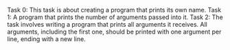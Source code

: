 Task 0: This task is about creating a program that prints its own name.
Task 1: A program that prints the number of arguments passed into it.
Task 2: The task involves writing a program that prints all arguments it receives. All arguments, including the first one, should be printed with one argument per line, ending with a new line.
